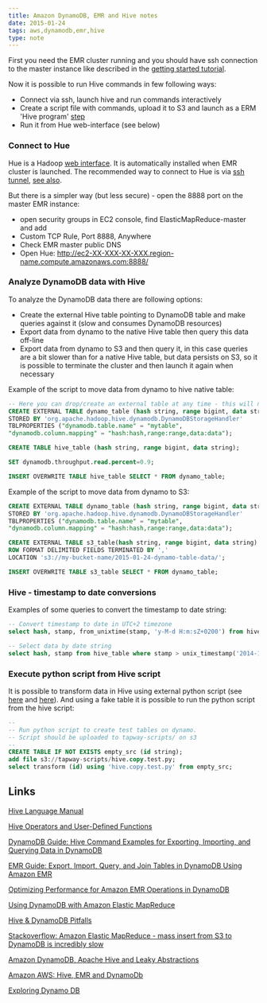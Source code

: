 ```yaml
---
title: Amazon DynamoDB, EMR and Hive notes
date: 2015-01-24
tags: aws,dynamodb,emr,hive
type: note
---
```


First you need the EMR cluster running and you should have ssh connection to the master instance like described in the [getting started tutorial](http://docs.aws.amazon.com/ElasticMapReduce/latest/DeveloperGuide/emr-get-started.html).

Now it is possible to run Hive commands in few following ways:

* Connect via ssh, launch hive and run commands interactively
* Create a script file with commands, upload it to S3 and launch as a ERM 'Hive program' [step](http://docs.aws.amazon.com/ElasticMapReduce/latest/DeveloperGuide/CLI_CreatingaJobFlowUsingHive.html)
* Run it from Hue web-interface (see below)

<!-- more -->

### Connect to Hue
Hue is a Hadoop [web interface](http://gethue.com/). It is automatically installed when EMR cluster is launched.
The recommended way to connect to Hue is via [ssh tunnel](http://docs.aws.amazon.com/ElasticMapReduce/latest/DeveloperGuide/gsg-hue.html), [see also](http://docs.aws.amazon.com/ElasticMapReduce/latest/DeveloperGuide/accessing-hue.html).

But there is a simpler way (but less secure) - open the 8888 port on the master EMR instance:

* open security groups in EC2 console, find ElasticMapReduce-master and add
* Custom TCP Rule, Port 8888, Anywhere
* Check EMR master public DNS
* Open Hue: http://ec2-XX-XXX-XX-XXX.region-name.compute.amazonaws.com:8888/

### Analyze DynamoDB data with Hive

To analyze the DynamoDB data there are following options:

* Create the external Hive table pointing to DynamoDB table and make queries against it (slow and consumes DynamoDB resources)
* Export data from dynamo to the native Hive table then query this data off-line
* Export data from dynamo to S3 and then query it, in this case queries are a bit slower than for a native Hive table, but data persists on S3, so it is possible to terminate the cluster and then launch it again when necessary

Example of the script to move data from dynamo to hive native table:

```sql
-- Here you can drop/create an external table at any time - this will not affect real data
CREATE EXTERNAL TABLE dynamo_table (hash string, range bigint, data string)
STORED BY 'org.apache.hadoop.hive.dynamodb.DynamoDBStorageHandler'
TBLPROPERTIES ("dynamodb.table.name" = "mytable",
"dynamodb.column.mapping" = "hash:hash,range:range,data:data");

CREATE TABLE hive_table (hash string, range bigint, data string);

SET dynamodb.throughput.read.percent=0.9;

INSERT OVERWRITE TABLE hive_table SELECT * FROM dynamo_table;
```

Example of the script to move data from dynamo to S3:

```sql
CREATE EXTERNAL TABLE dynamo_table (hash string, range bigint, data string)
STORED BY 'org.apache.hadoop.hive.dynamodb.DynamoDBStorageHandler'
TBLPROPERTIES ("dynamodb.table.name" = "mytable",
"dynamodb.column.mapping" = "hash:hash,range:range,data:data");

CREATE EXTERNAL TABLE s3_table(hash string, range bigint, data string)
ROW FORMAT DELIMITED FIELDS TERMINATED BY ','
LOCATION 's3://my-bucket-name/2015-01-24-dynamo-table-data/';

INSERT OVERWRITE TABLE s3_table SELECT * FROM dynamo_table;

```

### Hive - timestamp to date conversions

Examples of some queries to convert the timestamp to date string:

```sql
-- Convert timestamp to date in UTC+2 timezone
select hash, stamp, from_unixtime(stamp, 'y-M-d H:m:sZ+0200') from hive_table limit 10;

-- Select data by date string
select hash, stamp from hive_table where stamp > unix_timestamp('2014-12-25 10:18:41+0200') limit 10;
```

### Execute python script from Hive script

It is possible to transform data in Hive using external python script (see [here](http://andreyfradkin.com/posts/2013/06/15/combining-hive-and-python/) and [here](http://www.lichun.cc/blog/2012/06/wordcount-mapreduce-example-using-hive-on-local-and-emr/)).
And using a fake table it is possible to run the python script from the hive script:

```sql
--
-- Run python script to create test tables on dynamo.
-- Script should be uploaded to tapway-scripts/ on s3
--
CREATE TABLE IF NOT EXISTS empty_src (id string);
add file s3://tapway-scripts/hive.copy.test.py;
select transform (id) using 'hive.copy.test.py' from empty_src;
```

## Links

[Hive Language Manual](https://cwiki.apache.org/confluence/display/Hive/LanguageManual)

[Hive Operators and User-Defined Functions](https://cwiki.apache.org/confluence/display/Hive/LanguageManual+UDF)

[DynamoDB Guide: Hive Command Examples for Exporting, Importing, and Querying Data in DynamoDB](http://docs.aws.amazon.com/amazondynamodb/latest/developerguide/EMR_Hive_Commands.html)

[EMR Guide: Export, Import, Query, and Join Tables in DynamoDB Using Amazon EMR](http://docs.aws.amazon.com/ElasticMapReduce/latest/DeveloperGuide/EMRforDynamoDB.html)

[Optimizing Performance for Amazon EMR Operations in DynamoDB](http://docs.aws.amazon.com/ElasticMapReduce/latest/DeveloperGuide/EMR_Hive_Optimizing.html)

[Using DynamoDB with Amazon Elastic MapReduce](https://aws.amazon.com/articles/Elastic-MapReduce/28549)

[Hive & DynamoDB Pitfalls](http://arjon.es/2014/01/29/hive-dynamodb-pitfalls/)

[Stackoverflow: Amazon Elastic MapReduce - mass insert from S3 to DynamoDB is incredibly slow](http://stackoverflow.com/questions/10683136/amazon-elastic-mapreduce-mass-insert-from-s3-to-dynamodb-is-incredibly-slow)

[Amazon DynamoDB, Apache Hive and Leaky Abstractions](http://martinharrigan.blogspot.com/2013/07/amazon-dynamodb-apache-hive-and-leaky.html)

[Amazon AWS: Hive, EMR and DynamoDb](http://blog.singhanuvrat.com/tech/amazon-aws-hive-emr-and-dynamodb)

[Exploring Dynamo DB](https://ariyabala.wordpress.com/2013/09/13/exploring-dynamo-db/)
